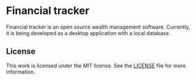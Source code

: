 # Financial tracker

Financial tracker is an open source wealth management software.
Currently, it is being developed as a desktop application with a local database.

## License

This work is licensed under the MIT license. See the [LICENSE](LICENSE.md) file for more information.

